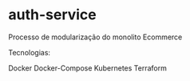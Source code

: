 # auth-service
Processo de modularização do monolito Ecommerce

Tecnologias:

Docker 
Docker-Compose
Kubernetes
Terraform
